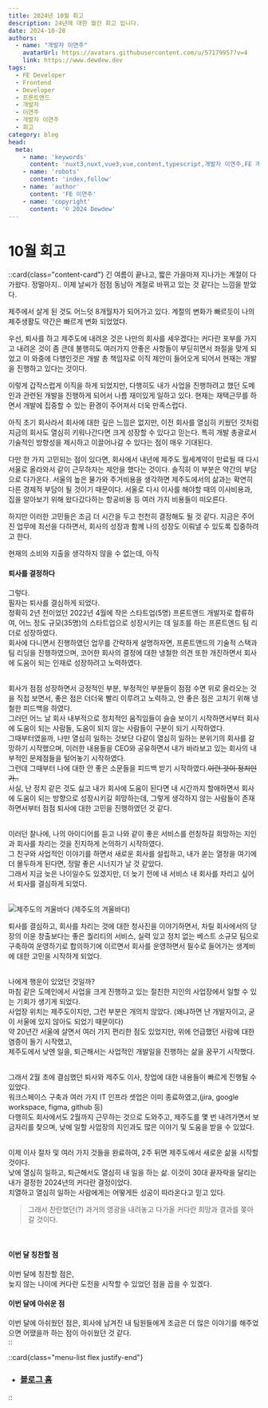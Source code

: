 ```yaml
---
title: 2024년 10월 회고
description: 24년에 대한 월간 회고 입니다.
date: 2024-10-28
authors:
  - name: "개발자 이연주"
    avatarUrl: https://avatars.githubusercontent.com/u/57179957?v=4
    link: https://www.dewdew.dev
tags:
  - FE Developer
  - Frontend
  - Developer
  - 프론트앤드
  - 개발자
  - 이연주
  - 개발자 이연주
  - 회고
category: blog
head:
  meta:
    - name: 'keywords'
      content: 'nuxt3,nuxt,vue3,vue,content,typescript,개발자 이연주,FE 개발자 이연주,개발자회고,퇴사회고'
    - name: 'robots'
      content: 'index,follow'
    - name: 'author'
      content: 'FE 이연주'
    - name: 'copyright'
      content: '© 2024 Dewdew'
---
```


# 10월 회고

::card{class="content-card"}
긴 여름이 끝나고, 짧은 가을마져 지나가는 계절이 다가왔다.
정멀아지.. 이제 날씨가 점점 동남아 계절로 바뀌고 있는 것 같다는 느낌을 받았다.

제주에서 살게 된 것도 어느덧 8개월차가 되어가고 있다.
계절의 변화가 빠르듯이 나의 제주생활도 약간은 빠르게 변화 되었었다.

우선, 퇴사를 하고 제주도에 내려온 것은 나만의 회사를 세우겠다는 커다란 포부를 가지고 내려온 것이 좀 큰데
불행히도 여러가지 안좋은 사항들이 부딛히면서 좌절을 맞게 되었고 이 와중에 다행인것은
개발 총 책임자로 이직 제안이 들어오게 되어서 현재는 개발을 진행하고 있다는 것이다.

이렇게 갑작스럽게 이직을 하게 되었지만, 다행히도 내가 사업을 진행하려고 했던 도메인과 관련된 개발을 진행하게 되어서 나름 재미있게 일하고 있다. 현재는 재택근무를 하면서 개발에 집중할 수 있는 환경이 주어져서 더욱 만족스럽다.

아직 초기 회사라서 회사에 대한 깊은 느낌은 없지만, 이전 회사를 열심히 키웠던 것처럼 지금의 회사도 열심히 키워나간다면 크게 성장할 수 있다고 믿는다. 특히 개발 총괄로서 기술적인 방향성을 제시하고 이끌어나갈 수 있다는 점이 매우 기대된다.

다만 한 가지 고민되는 점이 있다면, 회사에서 내년에 제주도 월세계약이 만료될 때 다시 서울로 올라와서 같이 근무하자는 제안을 했다는 것이다. 솔직히 이 부분은 약간의 부담으로 다가온다. 서울의 높은 물가와 주거비용을 생각하면 제주도에서의 삶과는 확연히 다른 경제적 부담이 될 것이기 때문이다. 서울로 다시 이사를 해야할 때의 이사비용과, 집을 알아보기 위해 왔다갔다하는 항공비용 등 여러 가지 비용들이 떠오른다.

하지만 이러한 고민들은 조금 더 시간을 두고 천천히 결정해도 될 것 같다. 지금은 주어진 업무에 최선을 다하면서, 회사의 성장과 함께 나의 성장도 이뤄낼 수 있도록 집중하려고 한다.

현재의 소비와 지출을 생각하지 않을 수 없는데, 아직 

#### 퇴사를 결정하다
그렇다.<br>
필자는 퇴사를 결심하게 되었다.<br>
정확히 2년 전이었던 2022년 4월에 작은 스타트업(5명) 프론트앤드 개발자로 합류하여, 어느 정도 규모(35명)의 스타트업으로 성장시키는 데 일조를 하는 프론트엔드 팀 리더로 성장하였다.<br>
회사에 다니면서 진행하였던 업무를 간략하게 설명하자면, 프론트앤드의 기술적 스택과 팀 리딩을 진행하였으며, 코어한 회사의 결정에 대한 냉철한 의견 또한 개진하면서 회사에 도움이 되는 인재로 성장하려고 노력하였다.<br><br>

회사가 점점 성장하면서 긍정적인 부분, 부정적인 부분들이 점점 수면 위로 올라오는 것을 직접 보면서, 좋은 점은 더더욱 빨리 이루려고 노력하고, 안 좋은 점은 고치기 위해 냉철한 피드백을 하였다.<br>
그러던 어느 날 회사 내부적으로 정치적인 움직임들이 슬슬 보이기 시작하면서부터 회사에 도움이 되는 사람들, 도움이 되지 않는 사람들이 구분이 되기 시작하였다.<br>
그때부터였을까, 나만 열심히 일하는 것보단 다같이 열심히 일하는 분위기의 회사를 갈망하기 시작했으며, 이러한 내용들을 CEO와 공유하면서 내가 바라보고 있는 회사의 내부적인 문제점들을 털어놓기 시작하였다.<br>
그런데 그때부터 나에 대한 안 좋은 소문들을 피드백 받기 시작하였다.~~이런 것이 정치인가..~~<br>
사실, 난 정치 같은 것도 싫고 내가 회사에 도움이 된다면 내 시간까지 할애하면서 회사에 도움이 되는 방향으로 성장시키길 희망하는데, 그렇게 생각하지 않는 사람들이 존재하면서부터 점점 퇴사에 대한 고민을 진행하였던 것 같다.<br><br>

이러던 찰나에, 나의 아이디어를 듣고 나와 같이 좋은 서비스를 런칭하길 희망하는 지인과 회사를 차리는 것을 진지하게 논의하기 시작하였다.<br>
그 친구와 사업적인 이야기를 하면서 새로운 회사를 설립하고, 내가 쏟는 열정을 여기에 더 몰두하게 된다면, 정말 좋은 시너지가 날 것 같았다.<br>
그래서 지금 늦은 나이일수도 있겠지만, 더 늦기 전에 내 서비스 내 회사를 차리고 싶어서 퇴사를 결심하게 되었다.<br><br>

![제주도의 겨울바다](https://api.dewdew.dev/storage/v1/object/public/blog/20240301.webp)
(제주도의 겨울바다)

퇴사를 결심하고, 회사를 차리는 것에 대한 청사진을 이야기하면서, 차릴 회사에서의 당장의 이윤 창출보다는 좋은 퀄리티의 서비스, 실력 있고 정치 없는 베스트 소규모 팀으로 구축하여 운영하기로 합의하기에 이르면서 회사를 운영하면서 필수로 들어가는 생계비에 대한 고민을 시작하게 되었다.<br><br>

나에게 행운이 있었던 것일까?<br>
마침 같은 도메인에서 사업을 크게 진행하고 있는 절친한 지인의 사업장에서 일할 수 있는 기회가 생기게 되었다.<br>
사업장 위치는 제주도이지만, 그런 부분은 개의치 않았다. (왜냐하면 난 개발자이고, 굳이 서울에 있지 않아도 되었기 때문이다)<br>
약 20년간 서울에 살면서 여러 가지 편리한 점도 있었지만, 위에 언급했던 사람에 대한 염증이 들기 시작했고,<br>
제주도에서 낮엔 일을, 퇴근해서는 사업적인 개발일을 진행하는 삶을 꿈꾸기 시작했다.<br><br>

그래서 2월 초에 결심했던 퇴사와 제주도 이사, 창업에 대한 내용들이 빠르게 진행될 수 있었다.<br>
워크스페이스 구축과 여러 가지 IT 인프라 셋업은 이미 종료하였고,(jira, google workspace, figma, github 등)<br>
다행히도 회사에서도 2월까지 근무하는 것으로 도와주고, 제주도를 몇 번 내려가면서 보금자리를 찾으며, 낮에 일할 사업장의 지인과도 많은 이야기 및 도움을 받을 수 있었다.<br><br>

이제 이사 절차 및 여러 가지 것들을 완료하여, 2주 뒤면 제주도에서 새로운 삶을 시작할 것이다.<br>
낮에 열심히 일하고, 퇴근해서도 열심히 내 일을 하는 삶. 이것이 30대 끝자락을 달리는 내가 결정한 2024년의 커다란 결정이었다.<br>
치열하고 열심히 일하는 사람에게는 어떻게든 성공이 따라온다고 믿고 있다.<br>

> 그래서 찬란했던(?) 과거의 영광을 내려놓고 다가올 커다란 희망과 결과를 쫒아갈 것이다.
<br>

#### 이번 달 칭찬할 점
이번 달에 칭찬할 점은,<br>
늦지 않는 나이에 커다란 도전을 시작할 수 있었던 점을 꼽을 수 있겠다.<br>

#### 이번 달에 아쉬운 점
이번 달에 아쉬웠던 점은, 회사에 남겨진 내 팀원들에게 조금은 더 많은 이야기를 해주었으면 어땠을까 하는 점이 아쉬웠던 것 같다.<br>
::

::card{class="menu-list flex justify-end"}
- ### [블로그 홈](/blog)
::
